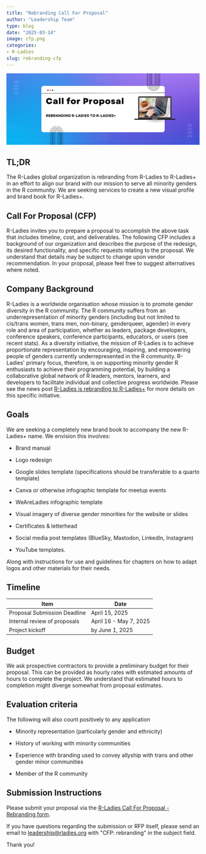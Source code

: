 ```yaml
---
title: "Rebranding Call For Proposal"
author: "Leadership Team"
type: blog
date: "2025-03-14"
image: cfp.png
categories: 
- R-Ladies
slug: rebranding-cfp
---
```


![Colors fade blue to violet left to right with white box in the middle that says Call for Proposal Rebranding R-Ladies to R-Ladies+; image of laptop adjacent.](cfp.png)

## TL;DR

The R-Ladies global organization is rebranding from R-Ladies to R-Ladies+ in an effort to align our brand with our mission to serve all minority genders in the R community.
We are seeking services to create a new visual profile and brand book for R-Ladies+.

## Call For Proposal (CFP)

R-Ladies invites you to prepare a proposal to accomplish the above task that includes timeline, cost, and deliverables.
The following CFP includes a background of our organization and describes the purpose of the redesign, its desired functionality, and specific requests relating to the proposal.
We understand that details may be subject to change upon vendor recommendation.
In your proposal, please feel free to suggest alternatives where noted.

## Company Background

R-Ladies is a worldwide organisation whose mission is to promote gender diversity in the R community.
The R community suffers from an underrepresentation of minority genders (including but not limited to cis/trans women, trans men, non-binary, genderqueer, agender) in every role and area of participation, whether as leaders, package developers, conference speakers, conference participants, educators, or users (see recent stats).
As a diversity initiative, the mission of R-Ladies is to achieve proportionate representation by encouraging, inspiring, and empowering people of genders currently underrepresented in the R community.
R-Ladies' primary focus, therefore, is on supporting minority gender R enthusiasts to achieve their programming potential, by building a collaborative global network of R leaders, mentors, learners, and developers to facilitate individual and collective progress worldwide.
Please see the news post [R-Ladies is rebranding to R-Ladies+](https://rladies.org/news/rebranding-rladies/) for more details on this specific initiative.

## Goals

We are seeking a completely new brand book to accompany the new R-Ladies+ name.
We envision this involves:

- Brand manual

- Logo redesign

- Google slides template (specifications should be transferable to a quarto template)

- Canva or otherwise infographic template for meetup events

- WeAreLadies infographic template

- Visual imagery of diverse gender minorities for the website or slides

- Certificates \& letterhead

- Social media post templates (BlueSky, Mastodon, LinkedIn, Instagram)

- YouTube templates.

Along with instructions for use and guidelines for chapters on how to adapt logos and other materials for their needs.

## Timeline

| Item                         | Date                   | 
| ---------------------------- | ---------------------- |
| Proposal Submission Deadline | April 15, 2025         | 
| Internal review of proposals | April 16 - May 7, 2025 | 
| Project kickoff              | by June 1, 2025        | 

## Budget

We ask prospective contractors to provide a preliminary budget for their proposal.
This can be provided as hourly rates with estimated amounts of hours to complete the project.
We understand that estimated hours to completion might diverge somewhat from proposal estimates.

## Evaluation criteria

The following will also count positively to any application

- Minority representation (particularly gender and ethnicity)

- History of working with minority communities

- Experience with branding used to convey allyship with trans and other gender minor communities

- Member of the R community

## Submission Instructions

Please submit your proposal via the [R-Ladies Call For Proposal - Rebranding form](https://airtable.com/apphrsts5IruOEGJo/pagmZISNXBiAfDfpC/form).

If you have questions regarding the submission or RFP itself, please send an email to [leadership@rladies.org](mailto:leadership@rladies.org) with "CFP: rebranding" in the subject field.

Thank you!


